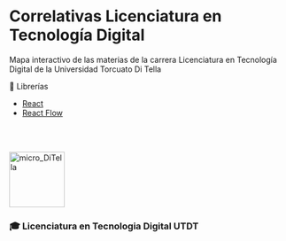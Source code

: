 # Correlativas Licenciatura en Tecnología Digital

Mapa interactivo de las materias de la carrera Licenciatura en Tecnología Digital de la Universidad Torcuato Di Tella

📕 Librerías

- [React](https://es.reactjs.org/)
- [React Flow](https://reactflow.dev/)


<br/><br/>

<img width="100" alt="micro_DiTella" src="https://user-images.githubusercontent.com/65306107/192430603-af6002c9-8410-4f2f-a68f-1a6b3f1f1337.png"> 

### 🎓 Licenciatura en Tecnologia Digital UTDT
